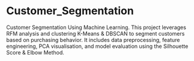 # Customer_Segmentation
Customer Segmentation Using Machine Learning. This project leverages RFM analysis and clustering K-Means &amp; DBSCAN to segment customers based on purchasing behavior. It includes data preprocessing, feature engineering, PCA visualisation, and model evaluation using the Silhouette Score &amp; Elbow Method. 
